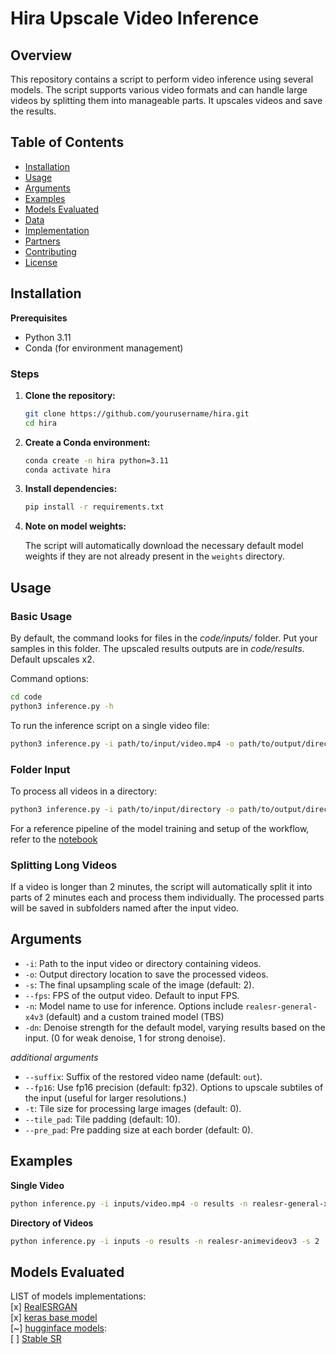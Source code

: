 # Hira Upscale Video Inference

## Overview

This repository contains a script to perform video inference using several models. The script supports various video formats and can handle large videos by splitting them into manageable parts. It upscales videos and save the results.

## Table of Contents

- [Installation](#installation)
- [Usage](#usage)
- [Arguments](#arguments)
- [Examples](#examples)
- [Models Evaluated](#models-evaluated)
- [Data](#data)
- [Implementation](#implementation)
- [Partners](#partners)
- [Contributing](#contributing)
- [License](#license)

## Installation

**Prerequisites**

- Python 3.11
- Conda (for environment management)

### Steps

1. **Clone the repository:**

    ```sh
    git clone https://github.com/yourusername/hira.git
    cd hira
    ```

2. **Create a Conda environment:**

    ```sh
    conda create -n hira python=3.11
    conda activate hira
    ```

3. **Install dependencies:**

    ```sh
    pip install -r requirements.txt
    ```

4. **Note on model weights:**

    The script will automatically download the necessary default model weights if they are not already present in the `weights` directory.

## Usage

### Basic Usage

By default, the command looks for files in the *code/inputs/* folder. Put your samples in this folder.
The upscaled results outputs are in *code/results*. Default upscales x2.

Command options:

```sh
cd code
python3 inference.py -h
```

To run the inference script on a single video file:

```sh
python3 inference.py -i path/to/input/video.mp4 -o path/to/output/directory
```
### Folder Input

To process all videos in a directory:

```sh
python3 inference.py -i path/to/input/directory -o path/to/output/directory
```

For a reference pipeline of the model training and setup of the workflow, refer to the [notebook](./notebook.ipynb)

### Splitting Long Videos

If a video is longer than 2 minutes, the script will automatically split it into parts of 2 minutes each and process them individually. The processed parts will be saved in subfolders named after the input video.

## Arguments

- `-i`: Path to the input video or directory containing videos.
- `-o`: Output directory location to save the processed videos.
- `-s`: The final upsampling scale of the image (default: 2).
- `--fps`: FPS of the output video. Default to input FPS.
- `-n`: Model name to use for inference. Options include `realesr-general-x4v3` (default) and a custom trained model (TBS)
- `-dn`: Denoise strength for the default model, varying results based on the input. (0 for weak denoise, 1 for strong denoise).

*additional arguments*
- `--suffix`: Suffix of the restored video name (default: `out`).
- `--fp16`: Use fp16 precision (default: fp32).
Options to upscale subtiles of the input (useful for larger resolutions.)
- `-t`: Tile size for processing large images (default: 0).
- `--tile_pad`: Tile padding (default: 10).
- `--pre_pad`: Pre padding size at each border (default: 0).

## Examples
**Single Video**

```sh
python inference.py -i inputs/video.mp4 -o results -n realesr-general-x4v3 -s 4
```
**Directory of Videos**

```sh
python inference.py -i inputs -o results -n realesr-animevideov3 -s 2
```

## Models Evaluated

LIST of models implementations:  
[x] [RealESRGAN](https://github.com/xinntao/Real-ESRGAN)  
[x] [keras base model](hira/models/keras)  
[~] [hugginface models](hira/models/hf_models):  
[ ] [Stable SR](https://github.com/IceClear/StableSR)  

<!-- ## Partners

The partner institutions from the HIRA project are the following:

* Next2U (ITA)
* SUPSI IDSIA (CHE)

## Contributing

Contributions are welcome! Please fork the repository and submit a pull request with your changes.

## License

This project is licensed under the MIT License. See the [LICENSE](LICENSE) file for details. -->